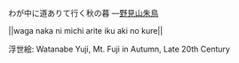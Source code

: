 わが中に道ありて行く秋の暮
—[野見山朱鳥](https://ja.wikipedia.org/wiki/野見山朱鳥)

||waga naka ni michi arite iku aki no kure||

浮世絵: Watanabe Yuji, Mt. Fuji in Autumn, Late 20th Century